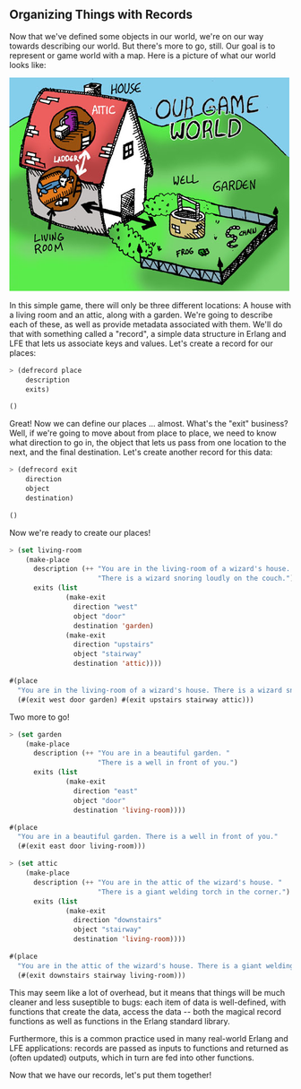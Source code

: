 ## Organizing Things with Records

Now that we've defined some objects in our world, we're on our way towards describing our world. But there's more to go, still. Our goal is to represent or game world with a map. Here is a picture of what our world looks like:

![](images/world.jpg)

In this simple game, there will only be three different locations: A house with a living room and an attic, along with a garden. We're going to describe each of these, as well as provide metadata associated with them. We'll do that with something called a "record", a simple data structure in Erlang and LFE that lets us associate keys and values. Let's create a record for our places:

```lisp
> (defrecord place
    description
    exits)
```
```lisp
()
```

Great! Now we can define our places ... almost. What's the "exit" business? Well, if we're going to move about from place to place, we need to know what direction to go in, the object that lets us pass from one location to the next, and the final destination. Let's create another record for this data:

```lisp
> (defrecord exit
    direction
    object
    destination)
```
```lisp
()
```

Now we're ready to create our places!

```lisp
> (set living-room
    (make-place
      description (++ "You are in the living-room of a wizard's house. "
                      "There is a wizard snoring loudly on the couch.")
      exits (list
              (make-exit
                direction "west"
                object "door"
                destination 'garden)
              (make-exit
                direction "upstairs"
                object "stairway"
                destination 'attic))))
```
```lisp
#(place
  "You are in the living-room of a wizard's house. There is a wizard snoring loudly on the couch."
  (#(exit west door garden) #(exit upstairs stairway attic)))
```

Two more to go!

```lisp
> (set garden
    (make-place
      description (++ "You are in a beautiful garden. "
                      "There is a well in front of you.")
      exits (list
              (make-exit
                direction "east"
                object "door"
                destination 'living-room))))
```
```lisp
#(place
  "You are in a beautiful garden. There is a well in front of you."
  (#(exit east door living-room)))
```
```lisp
> (set attic
    (make-place
      description (++ "You are in the attic of the wizard's house. "
                      "There is a giant welding torch in the corner.")
      exits (list
              (make-exit
                direction "downstairs"
                object "stairway"
                destination 'living-room))))
```
```lisp
#(place
  "You are in the attic of the wizard's house. There is a giant welding torch in the corner."
  (#(exit downstairs stairway living-room)))
```

This may seem like a lot of overhead, but it means that things will be much
cleaner and less suseptible to bugs: each item of data is well-defined, with functions that create the data, access the data -- both the magical record functions as well as functions in the Erlang standard library.

Furthermore, this is a common practice used in many real-world Erlang and LFE applications: records are passed as inputs to functions and returned as (often updated) outputs, which in turn are fed into other functions.

Now that we have our records, let's put them together!
